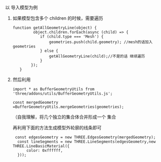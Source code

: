 以 导入模型为例

1. 如果模型包含多个 children 的时候，需要遍历
    
    ```
    function getAllGeometryLine(object) {
             object.children.forEach(async (child) => {
                if (child.type === 'Mesh') {
                    geometries.push(child.geometry); //mesh的话加入geometries
                } else {
                    getAllGeometryLine(child);//不是的话 继续遍历
                }
            });
       }
    ```
    
2. 然后利用
    
    `import * as BufferGeometryUtils from 'three/addons/utils/BufferGeometryUtils.js';`
    
    `const mergedGeometry  =BufferGeometryUtils.mergeGeometries(geometries);`
    
    （自我理解，将几个独立的集合体合并形成一个 集合
    
    再利用下面的方法生成模型外轮廓的线条即可
    
    ```
     const edgesGeometry = new THREE.EdgesGeometry(mergedGeometry); 
      const lineSegments = new THREE.LineSegments(edgesGeometry,new THREE.LineBasicMaterial({
          color: 0xffffff,
      }));
    ```